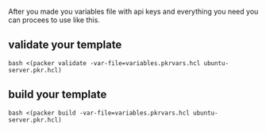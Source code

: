 After you made you variables file with api keys and everything you need you can procees to use like this.

## validate your template

```
bash <(packer validate -var-file=variables.pkrvars.hcl ubuntu-server.pkr.hcl)
```

## build your template

```
bash <(packer build -var-file=variables.pkrvars.hcl ubuntu-server.pkr.hcl)
```
